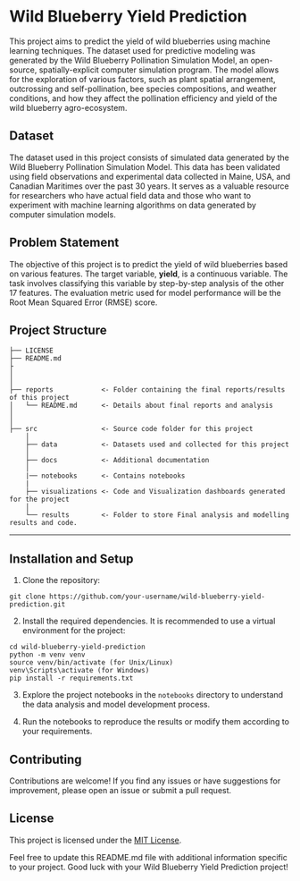 # Wild Blueberry Yield Prediction

This project aims to predict the yield of wild blueberries using machine learning techniques. The dataset used for predictive modeling was generated by the Wild Blueberry Pollination Simulation Model, an open-source, spatially-explicit computer simulation program. The model allows for the exploration of various factors, such as plant spatial arrangement, outcrossing and self-pollination, bee species compositions, and weather conditions, and how they affect the pollination efficiency and yield of the wild blueberry agro-ecosystem.

## Dataset

The dataset used in this project consists of simulated data generated by the Wild Blueberry Pollination Simulation Model. This data has been validated using field observations and experimental data collected in Maine, USA, and Canadian Maritimes over the past 30 years. It serves as a valuable resource for researchers who have actual field data and those who want to experiment with machine learning algorithms on data generated by computer simulation models.

## Problem Statement

The objective of this project is to predict the yield of wild blueberries based on various features. The target variable, **yield**, is a continuous variable. The task involves classifying this variable by step-by-step analysis of the other 17 features. The evaluation metric used for model performance will be the Root Mean Squared Error (RMSE) score.

## Project Structure

    ├── LICENSE
    ├── README.md          
    ├         
    │ 
    │
    ├── reports            <- Folder containing the final reports/results of this project
    │   └── README.md      <- Details about final reports and analysis
    │ 
    │   
    ├── src                <- Source code folder for this project
        │
        ├── data           <- Datasets used and collected for this project
        │   
        ├── docs           <- Additional documentation
        │
        |── notebooks      <- Contains notebooks
        |
        ├── visualizations <- Code and Visualization dashboards generated for the project
        │
        └── results        <- Folder to store Final analysis and modelling results and code.
--------

## Installation and Setup

1. Clone the repository:

```shell
git clone https://github.com/your-username/wild-blueberry-yield-prediction.git
```

2. Install the required dependencies. It is recommended to use a virtual environment for the project:

```shell
cd wild-blueberry-yield-prediction
python -m venv venv
source venv/bin/activate (for Unix/Linux)
venv\Scripts\activate (for Windows)
pip install -r requirements.txt
```

3. Explore the project notebooks in the `notebooks` directory to understand the data analysis and model development process.

4. Run the notebooks to reproduce the results or modify them according to your requirements.

## Contributing

Contributions are welcome! If you find any issues or have suggestions for improvement, please open an issue or submit a pull request.

## License

This project is licensed under the [MIT License](LICENSE).

Feel free to update this README.md file with additional information specific to your project. Good luck with your Wild Blueberry Yield Prediction project!